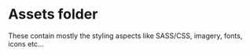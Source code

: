 # Assets folder

These contain mostly the styling aspects like SASS/CSS, imagery, fonts, icons etc…
